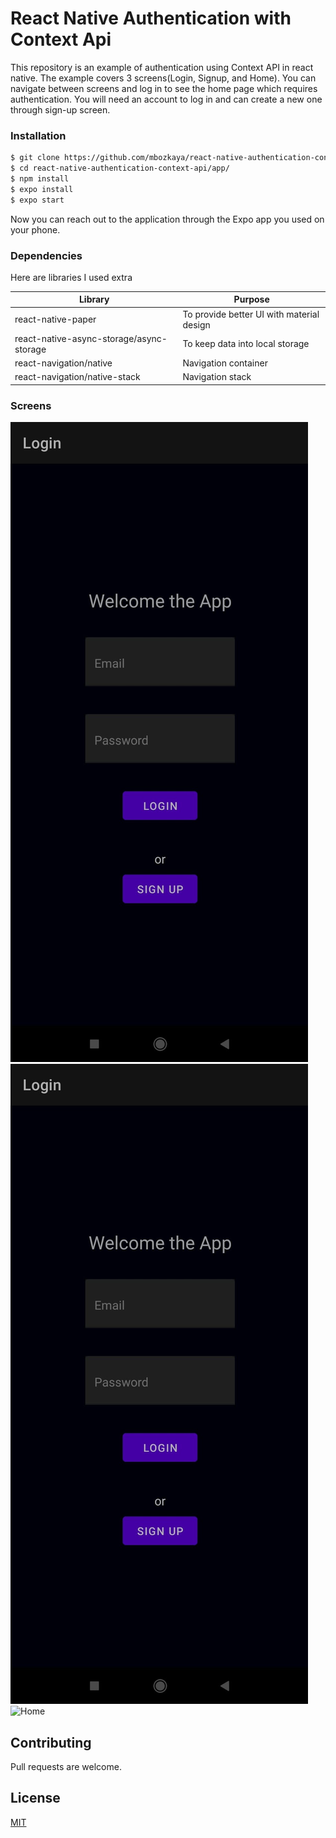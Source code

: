 # React Native Authentication with Context Api

This repository is an example of authentication using Context API in react native. The example covers 3 screens(Login, Signup, and Home). You can navigate between screens and log in to see the home page which requires authentication. You will need an account to log in and can create a new one through sign-up screen. 

### Installation

```sh
$ git clone https://github.com/mbozkaya/react-native-authentication-context-api.git
$ cd react-native-authentication-context-api/app/
$ npm install
$ expo install
$ expo start
```

Now you can reach out to the application through the Expo app you used on your phone.

### Dependencies

Here are libraries I used extra 

| Library | Purpose |
| ------ | ------ |
| react-native-paper | To provide better UI with material design |
| react-native-async-storage/async-storage | To keep data into local storage |
| react-navigation/native | Navigation container |
| react-navigation/native-stack | Navigation stack |


### Screens

![Login](./images/login.jpeg)
![Signup](./images/login.jpeg)
![Home](./images/login.jpg)

## Contributing
Pull requests are welcome. 

## License
[MIT](https://choosealicense.com/licenses/mit/)

#
#